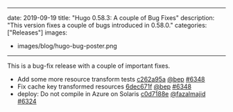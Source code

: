 
---
date: 2019-09-19
title: "Hugo 0.58.3: A couple of Bug Fixes"
description: "This version fixes a couple of bugs introduced in 0.58.0."
categories: ["Releases"]
images:
- images/blog/hugo-bug-poster.png

---

	

This is a bug-fix release with a couple of important fixes.

* Add some more resource transform tests [c262a95a](https://github.com/gohugoio/hugo/commit/c262a95a5c5a9304c82b9d9e39701bc471916851) [@bep](https://github.com/bep) [#6348](https://github.com/gohugoio/hugo/issues/6348)
* Fix cache key transformed resources [6dec671f](https://github.com/gohugoio/hugo/commit/6dec671fb930029e18ba9aa5135b3a27adcddb21) [@bep](https://github.com/bep) [#6348](https://github.com/gohugoio/hugo/issues/6348)
* deploy: Do not compile in Azure on Solaris [c0d7188e](https://github.com/gohugoio/hugo/commit/c0d7188ec85e7a4b61489e38896108d877f6d902) [@fazalmajid](https://github.com/fazalmajid) [#6324](https://github.com/gohugoio/hugo/issues/6324)



